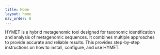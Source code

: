 ```yaml
---
title: Home
layout: home
nav_order: 0
---
```


HYMET is a hybrid metagenomic tool designed for taxonomic identification and analysis of metagenomic sequences. It combines multiple approaches to provide accurate and reliable results. This provides step-by-step instructions on how to install, configure, and use HYMET.
